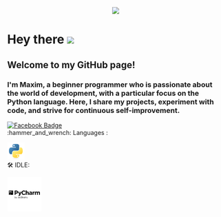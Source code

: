 
<div id="header" align="center">
  <img src="https://media.giphy.com/media/qr3ZyWgwGQjbJ1oSOf/giphy.gif" width="100"/>
</div>
<h1>
  Hey there
  <img src="https://media.giphy.com/media/hvRJCLFzcasrR4ia7z/giphy.gif" width="30px"/>
</h1>
<h2>
  Welcome to my GitHub page!
  </h2>
<h3>
I'm Maxim, a beginner programmer who is passionate about the world of development, with a particular focus on the Python language. Here, I share my projects, experiment with code, and strive for continuous self-improvement.
</h3>
<div id="badges">
   <a href="https://www.facebook.com/maksym.b99">
  <img src="https://img.shields.io/badge/Facebook-blue?style=for-the-badge&logo=facebook&logoColor=white" alt="Facebook Badge"/>
       </a>
</div>
 :hammer_and_wrench: Languages :
 


  <img src="https://github.com/devicons/devicon/blob/master/icons/python/python-original.svg" title="Python" alt="Python" width="40" height="40"/>&nbsp;
<br>
 :hammer_and_wrench: IDLE: 
 
 <img src="https://github.com/devicons/devicon/blob/master/icons/pycharm/pycharm-original-wordmark.svg" title="Pycharm" alt="Pycharm" width="80" height="80"/>&nbsp;
<br>
<img src="https://komarev.com/ghpvc/?username=MaksBat&style=flat-square&color=blue" alt=""/>

